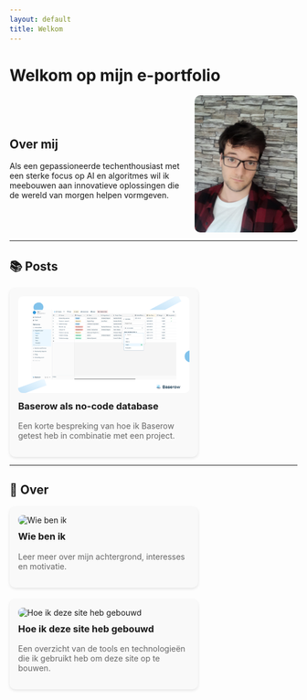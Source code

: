 ```yaml
---
layout: default
title: Welkom
---
```


# Welkom op mijn e-portfolio

<div style="display: flex; align-items: center; justify-content: space-between; gap: 20px; flex-wrap: wrap;">
  <div style="flex: 1 1 300px;">
    <h2>Over mij</h2>
    <p>Als een gepassioneerde techenthousiast met een sterke focus op AI en algoritmes wil ik meebouwen aan innovatieve oplossingen die de wereld van morgen helpen vormgeven.</p>
  </div>
  <img src="assets/img/20230913_124810.jpg" alt="Jensen Caestecker" style="width: 180px; border-radius: 10px;">
</div>

---

## 📚 Posts

<div style="display: flex; flex-wrap: wrap; gap: 20px; justify-content: flex-start;">

  <div style="width: 300px; background: #f9f9f9; border-radius: 10px; padding: 15px; box-shadow: 0 2px 5px rgba(0,0,0,0.1);">
    <a href="{{ '/posts/2024-10-22-baserow.html' | relative_url }}" style="text-decoration: none; color: inherit;">
      <img src="/assets/img/baserow.png" alt="Baserow als no-code database" style="width: 100%; border-radius: 8px;"/>
      <h3 style="margin-top: 10px;">Baserow als no-code database</h3>
      <p style="color: #666;">Een korte bespreking van hoe ik Baserow getest heb in combinatie met een project.</p>
    </a>
  </div>

  <!-- Voeg meer cards toe zoals hierboven -->

</div>

---

## 📄 Over

<div style="display: flex; flex-wrap: wrap; gap: 20px; justify-content: flex-start;">

  <div style="width: 300px; background: #f9f9f9; border-radius: 10px; padding: 15px; box-shadow: 0 2px 5px rgba(0,0,0,0.1);">
    <a href="{{ '/about.html' | relative_url }}" style="text-decoration: none; color: inherit;">
      <img src="/assets/img/wie-ben-ik.jpg" alt="Wie ben ik" style="width: 100%; border-radius: 8px;"/>
      <h3 style="margin-top: 10px;">Wie ben ik</h3>
      <p style="color: #666;">Leer meer over mijn achtergrond, interesses en motivatie.</p>
    </a>
  </div>

  <div style="width: 300px; background: #f9f9f9; border-radius: 10px; padding: 15px; box-shadow: 0 2px 5px rgba(0,0,0,0.1);">
    <a href="{{ '/how-i-built-this.html' | relative_url }}" style="text-decoration: none; color: inherit;">
      <img src="/assets/img/how-i-built.jpg" alt="Hoe ik deze site heb gebouwd" style="width: 100%; border-radius: 8px;"/>
      <h3 style="margin-top: 10px;">Hoe ik deze site heb gebouwd</h3>
      <p style="color: #666;">Een overzicht van de tools en technologieën die ik gebruikt heb om deze site op te bouwen.</p>
    </a>
  </div>

</div>

